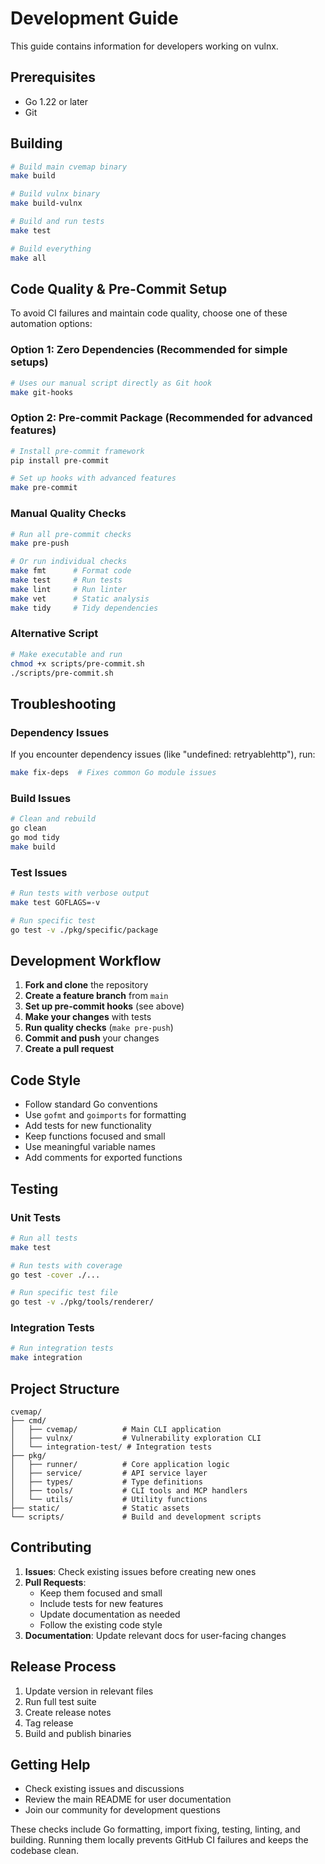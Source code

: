# Development Guide

This guide contains information for developers working on vulnx.

## Prerequisites

- Go 1.22 or later
- Git

## Building

```bash
# Build main cvemap binary
make build

# Build vulnx binary
make build-vulnx

# Build and run tests
make test

# Build everything
make all
```

## Code Quality & Pre-Commit Setup

To avoid CI failures and maintain code quality, choose one of these automation options:

### Option 1: Zero Dependencies (Recommended for simple setups)
```bash
# Uses our manual script directly as Git hook
make git-hooks
```

### Option 2: Pre-commit Package (Recommended for advanced features)
```bash
# Install pre-commit framework
pip install pre-commit

# Set up hooks with advanced features
make pre-commit
```

### Manual Quality Checks

```bash
# Run all pre-commit checks
make pre-push

# Or run individual checks
make fmt      # Format code
make test     # Run tests
make lint     # Run linter
make vet      # Static analysis
make tidy     # Tidy dependencies
```

### Alternative Script

```bash
# Make executable and run
chmod +x scripts/pre-commit.sh
./scripts/pre-commit.sh
```

## Troubleshooting

### Dependency Issues

If you encounter dependency issues (like "undefined: retryablehttp"), run:
```bash
make fix-deps  # Fixes common Go module issues
```

### Build Issues

```bash
# Clean and rebuild
go clean
go mod tidy
make build
```

### Test Issues

```bash
# Run tests with verbose output
make test GOFLAGS=-v

# Run specific test
go test -v ./pkg/specific/package
```

## Development Workflow

1. **Fork and clone** the repository
2. **Create a feature branch** from `main`
3. **Set up pre-commit hooks** (see above)
4. **Make your changes** with tests
5. **Run quality checks** (`make pre-push`)
6. **Commit and push** your changes
7. **Create a pull request**

## Code Style

- Follow standard Go conventions
- Use `gofmt` and `goimports` for formatting
- Add tests for new functionality
- Keep functions focused and small
- Use meaningful variable names
- Add comments for exported functions

## Testing

### Unit Tests

```bash
# Run all tests
make test

# Run tests with coverage
go test -cover ./...

# Run specific test file
go test -v ./pkg/tools/renderer/
```

### Integration Tests

```bash
# Run integration tests
make integration
```

## Project Structure

```
cvemap/
├── cmd/
│   ├── cvemap/          # Main CLI application
│   ├── vulnx/           # Vulnerability exploration CLI
│   └── integration-test/ # Integration tests
├── pkg/
│   ├── runner/          # Core application logic
│   ├── service/         # API service layer
│   ├── types/           # Type definitions
│   ├── tools/           # CLI tools and MCP handlers
│   └── utils/           # Utility functions
├── static/              # Static assets
└── scripts/             # Build and development scripts
```

## Contributing

1. **Issues**: Check existing issues before creating new ones
2. **Pull Requests**:
   - Keep them focused and small
   - Include tests for new features
   - Update documentation as needed
   - Follow the existing code style
3. **Documentation**: Update relevant docs for user-facing changes

## Release Process

1. Update version in relevant files
2. Run full test suite
3. Create release notes
4. Tag release
5. Build and publish binaries

## Getting Help

- Check existing issues and discussions
- Review the main README for user documentation
- Join our community for development questions

These checks include Go formatting, import fixing, testing, linting, and building. Running them locally prevents GitHub CI failures and keeps the codebase clean.

